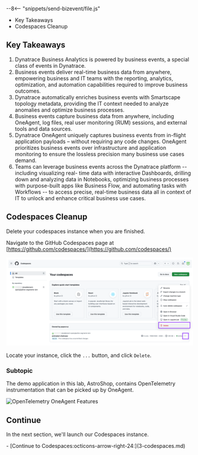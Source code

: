 --8<-- "snippets/send-bizevent/file.js"

* Key Takeaways
* Codespaces Cleanup

## Key Takeaways

1. Dynatrace Business Analytics is powered by business events, a special class of events in Dynatrace.
1. Business events deliver real-time business data from anywhere, empowering business and IT teams
with the reporting, analytics, optimization, and automation capabilities required to improve business
outcomes.
1. Dynatrace automatically enriches business events with Smartscape topology metadata,
providing the IT context needed to analyze anomalies and optimize business processes.
1. Business events capture business data from anywhere, including OneAgent, log files, real user
monitoring (RUM) sessions, and external tools and data sources.
1. Dynatrace OneAgent uniquely captures business events from in-flight application payloads –
without requiring any code changes. OneAgent prioritizes business events over infrastructure
and application monitoring to ensure the lossless precision many business use cases demand.
1. Teams can leverage business events across the Dynatrace platform -- including visualizing real-
time data with interactive Dashboards, drilling down and analyzing data in Notebooks,
optimizing business processes with purpose-built apps like Business Flow, and automating tasks
with Workflows -- to access precise, real-time business data all in context of IT to unlock and
enhance critical business use cases.

## Codespaces Cleanup

Delete your codespaces instance when you are finished.

Navigate to the GitHub Codespaces page at [https://github.com/codespaces/](https://github.com/codespaces/)

![Codespaces Cleanup](././img/09_02_codespaces_cleanup.png)

Locate your instance, click the `...` button, and click `Delete`.



### Subtopic

The demo application in this lab, AstroShop, contains OpenTelemetry instrumentation that can be picked up by OneAgent.

![OpenTelemetry OneAgent Features](./img/getting-started_dynatrace_oneagent_features_opentelemetry.png)

## Continue

In the next section, we'll launch our Codespaces instance.

<div class="grid cards" markdown>
- [Continue to Codespaces:octicons-arrow-right-24:](3-codespaces.md)
</div>
